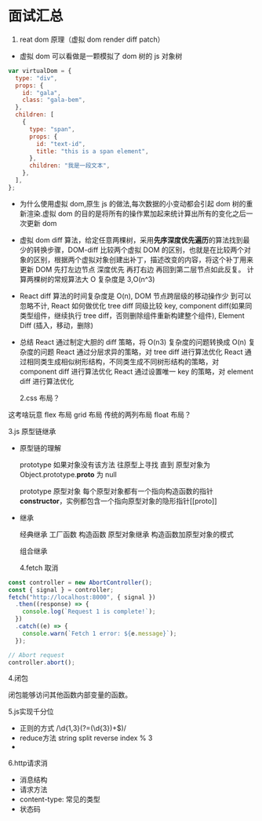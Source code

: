 # 面试汇总

1. reat dom 原理（虚拟 dom render diff patch）

- 虚拟 dom 可以看做是一颗模拟了 dom 树的 js 对象树

```javascript
var virtualDom = {
  type: "div",
  props: {
    id: "gala",
    class: "gala-bem",
  },
  children: [
    {
      type: "span",
      props: {
        id: "text-id",
        title: "this is a span element",
      },
      children: "我是一段文本",
    },
  ],
};
```

- 为什么使用虚拟 dom,原生 js 的做法,每次数据的小变动都会引起 dom 树的重新渲染.虚拟 dom 的目的是将所有的操作累加起来统计算出所有的变化之后一次更新 dom

- 虚拟 dom diff 算法，给定任意两棵树，采用**先序深度优先遍历**的算法找到最少的转换步骤，DOM-diff 比较两个虚拟 DOM 的区别，也就是在比较两个对象的区别，根据两个虚拟对象创建出补丁，描述改变的内容，将这个补丁用来更新 DOM 先打左边节点 深度优先 再打右边 再回到第二层节点如此反复。 计算两棵树的常规算法大 O 复杂度是 3,O(n^3)

- React diff 算法的时间复杂度是 O(n), DOM 节点跨层级的移动操作少  到可以忽略不计, React 如何做优化 tree diff 同级比较 key, component diff(如果同类型组件，继续执行 tree diff，否则删除组件重新构建整个组件), Element Diff (插入，移动，删除)

- 总结 React 通过制定大胆的 diff 策略，将 O(n3) 复杂度的问题转换成 O(n) 复杂度的问题 React 通过分层求异的策略，对 tree diff 进行算法优化 React 通过相同类生成相似树形结构，不同类生成不同树形结构的策略，对 component diff 进行算法优化 React 通过设置唯一 key 的策略，对 element diff 进行算法优化

  2.css 布局？

这考啥玩意 flex 布局 grid 布局 传统的两列布局 float 布局？

3.js 原型链继承

- 原型链的理解

  prototype 如果对象没有该方法 往原型上寻找 直到 原型对象为 Object.prototype.**proto** 为 null

  prototype 原型对象 每个原型对象都有一个指向构造函数的指针**constructor**，实例都包含一个指向原型对象的隐形指针[[proto]]

- 继承
  
  经典继承 工厂函数 构造函数  原型对象继承  构造函数加原型对象的模式
  
  组合继承

  4.fetch 取消

```javascript
const controller = new AbortController();
const { signal } = controller;
fetch("http://localhost:8000", { signal })
  .then((response) => {
    console.log(`Request 1 is complete!`);
  })
  .catch((e) => {
    console.warn(`Fetch 1 error: ${e.message}`);
  });

// Abort request
controller.abort();
```

4.闭包

闭包能够访问其他函数内部变量的函数。

5.js实现千分位

- 正则的方式 /\d{1,3}(?=(\d{3})+$)/
- reduce方法 string split reverse  index % 3
- 

6.http请求消
  - 消息结构
  - 请求方法
  - content-type: 常见的类型
  - 状态码